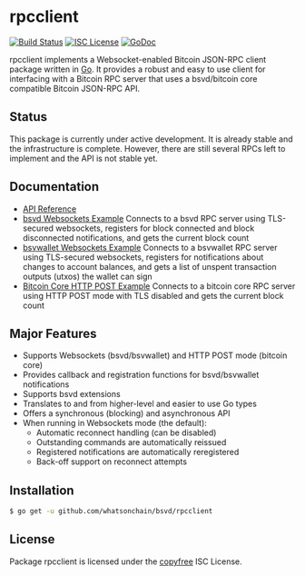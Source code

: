 rpcclient
=========

[![Build Status](https://travis-ci.org/bitcoinsv/bsvd.png?branch=master)](https://travis-ci.org/bitcoinsv/bsvd)
[![ISC License](http://img.shields.io/badge/license-ISC-blue.svg)](http://copyfree.org)
[![GoDoc](https://img.shields.io/badge/godoc-reference-blue.svg)](http://godoc.org/github.com/whatsonchain/bsvd/rpcclient)

rpcclient implements a Websocket-enabled Bitcoin JSON-RPC client package written
in [Go](http://golang.org/).  It provides a robust and easy to use client for
interfacing with a Bitcoin RPC server that uses a bsvd/bitcoin core compatible
Bitcoin JSON-RPC API.

## Status

This package is currently under active development.  It is already stable and
the infrastructure is complete.  However, there are still several RPCs left to
implement and the API is not stable yet.

## Documentation

* [API Reference](http://godoc.org/github.com/whatsonchain/bsvd/rpcclient)
* [bsvd Websockets Example](https://github.com/whatsonchain/bsvd/tree/master/rpcclient/examples/bsvdwebsockets)
  Connects to a bsvd RPC server using TLS-secured websockets, registers for
  block connected and block disconnected notifications, and gets the current
  block count
* [bsvwallet Websockets Example](https://github.com/whatsonchain/bsvd/tree/master/rpcclient/examples/bsvwalletwebsockets)
  Connects to a bsvwallet RPC server using TLS-secured websockets, registers for
  notifications about changes to account balances, and gets a list of unspent
  transaction outputs (utxos) the wallet can sign
* [Bitcoin Core HTTP POST Example](https://github.com/whatsonchain/bsvd/tree/master/rpcclient/examples/bitcoincorehttp)
  Connects to a bitcoin core RPC server using HTTP POST mode with TLS disabled
  and gets the current block count

## Major Features

* Supports Websockets (bsvd/bsvwallet) and HTTP POST mode (bitcoin core)
* Provides callback and registration functions for bsvd/bsvwallet notifications
* Supports bsvd extensions
* Translates to and from higher-level and easier to use Go types
* Offers a synchronous (blocking) and asynchronous API
* When running in Websockets mode (the default):
  * Automatic reconnect handling (can be disabled)
  * Outstanding commands are automatically reissued
  * Registered notifications are automatically reregistered
  * Back-off support on reconnect attempts

## Installation

```bash
$ go get -u github.com/whatsonchain/bsvd/rpcclient
```

## License

Package rpcclient is licensed under the [copyfree](http://copyfree.org) ISC
License.
